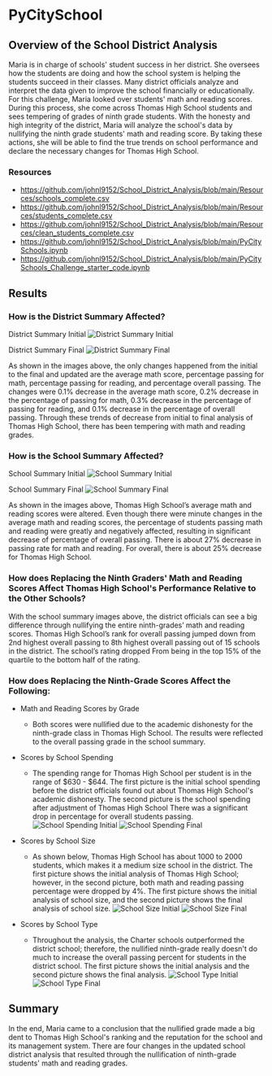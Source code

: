 # PyCitySchool

## Overview of the School District Analysis
Maria is in charge of schools' student success in her district. She oversees how the students are doing and how the school system is helping the students succeed in their classes. Many district officials analyze and interpret the data given to improve the school financially or educationally. For this challenge, Maria looked over students' math and reading scores. During this process, she come across Thomas High School students and sees tempering of grades of ninth grade students. With the honesty and high integrity of the district, Maria will analyze the school's data by nullifying the ninth grade students' math and reading score. By taking these actions, she will be able to find the true trends on school performance and declare the necessary changes for Thomas High School.

### Resources
- https://github.com/johnl9152/School_District_Analysis/blob/main/Resources/schools_complete.csv
- https://github.com/johnl9152/School_District_Analysis/blob/main/Resources/students_complete.csv
- https://github.com/johnl9152/School_District_Analysis/blob/main/Resources/clean_students_complete.csv
- https://github.com/johnl9152/School_District_Analysis/blob/main/PyCitySchools.ipynb
- https://github.com/johnl9152/School_District_Analysis/blob/main/PyCitySchools_Challenge_starter_code.ipynb

## Results

### How is the District Summary Affected?
District Summary Initial
![District Summary Initial](https://user-images.githubusercontent.com/92328984/142243821-ca3a1f82-229b-4b2c-8aa6-82905da67982.png)

District Summary Final
![District Summary Final](https://user-images.githubusercontent.com/92328984/142243879-fef19f77-cd2e-4697-995b-e1a65f9d04c6.png)

As shown in the images above, the only changes happened from the initial to the final and updated are the average math score, percentage passing for math, percentage passing for reading, and percentage overall passing. The changes were 0.1% decrease in the average math score, 0.2% decrease in the percentage of passing for math, 0.3% decrease in the percentage of passing for reading, and 0.1% decrease in the percentage of overall passing. Through these trends of decrease from initial to final analysis of Thomas High School, there has been tempering with math and reading grades.

### How is the School Summary Affected?
School Summary Initial
![School Summary Initial](https://user-images.githubusercontent.com/92328984/142334377-a58001c7-4fb0-4508-a772-0b8182dae874.png)

School Summary Final
![School Summary Final](https://user-images.githubusercontent.com/92328984/142334396-6b4e766a-3483-48d7-89bd-7ff9d78e8aa5.png)


As shown in the images above, Thomas High School’s average math and reading scores were altered. Even though there were minute changes in the average math and reading scores, the percentage of students passing math and reading were greatly and negatively affected, resulting in significant decrease of percentage of overall passing. There is about 27% decrease in passing rate for math and reading. For overall, there is about 25% decrease for Thomas High School.

### How does Replacing the Ninth Graders' Math and Reading Scores Affect Thomas High School's Performance Relative to the Other Schools?

With the school summary images above, the district officials can see a big difference through nullifying the entire ninth-grades’ math and reading scores. Thomas High School’s rank for overall passing jumped down from 2nd highest overall passing to 8th highest overall passing out of 15 schools in the district. The school’s rating dropped From being in the top 15% of the quartile to the bottom half of the rating.

### How does Replacing the Ninth-Grade Scores Affect the Following:

- Math and Reading Scores by Grade
  - Both scores were nullified due to the academic dishonesty for the ninth-grade class in Thomas High School. The results were       reflected to the overall passing grade in the school summary.
  
- Scores by School Spending
  - The spending range for Thomas High School per student is in the range of $630 - $644. The first picture is the initial school spending before the district officials found out about Thomas High School's academic dishonesty. The second picture is the school spending after adjustment of Thomas High School There was a significant drop in percentage for overall students passing.
![School Spending Initial](https://user-images.githubusercontent.com/92328984/142349212-caf487b9-d07a-416b-829e-a41b8f057dbd.png)
![School Spending Final](https://user-images.githubusercontent.com/92328984/142337373-023d5885-447c-4ba6-9808-aec171f5ff82.png)

- Scores by School Size
  - As shown below, Thomas High School has about 1000 to 2000 students, which makes it a medium size school in the district. The first picture shows the initial analysis of Thomas High School; however, in the second picture, both math and reading passing percentage were dropped by 4%. The first picture shows the initial analysis of school size, and the second picture shows the final analysis of school size.
![School Size Initial](https://user-images.githubusercontent.com/92328984/142349246-2fe044bf-5f93-424f-ba06-8c96e16ad09b.png)
![School Size Final](https://user-images.githubusercontent.com/92328984/142343472-4c52b5c8-24f8-4af1-8d2e-78a1964a2fa7.png)

- Scores by School Type
  - Throughout the analysis, the Charter schools outperformed the district school; therefore, the nullified ninth-grade really doesn't do much to increase the overall passing percent for students in the district school. The first picture shows the initial analysis and the second picture shows the final analysis.
![School Type Initial](https://user-images.githubusercontent.com/92328984/142351775-e4e64b86-ea39-4a47-8a7b-621125f11765.png)
![School Type Final](https://user-images.githubusercontent.com/92328984/142351780-32ec30d9-5be5-4738-a321-cae9270c8778.png)


## Summary
In the end, Maria came to a conclusion that the nullified grade made a big dent to Thomas High School's ranking and the reputation for the school and its management system. There are four changes in the updated school district analysis that resulted through the nullification of ninth-grade students' math and reading grades.
